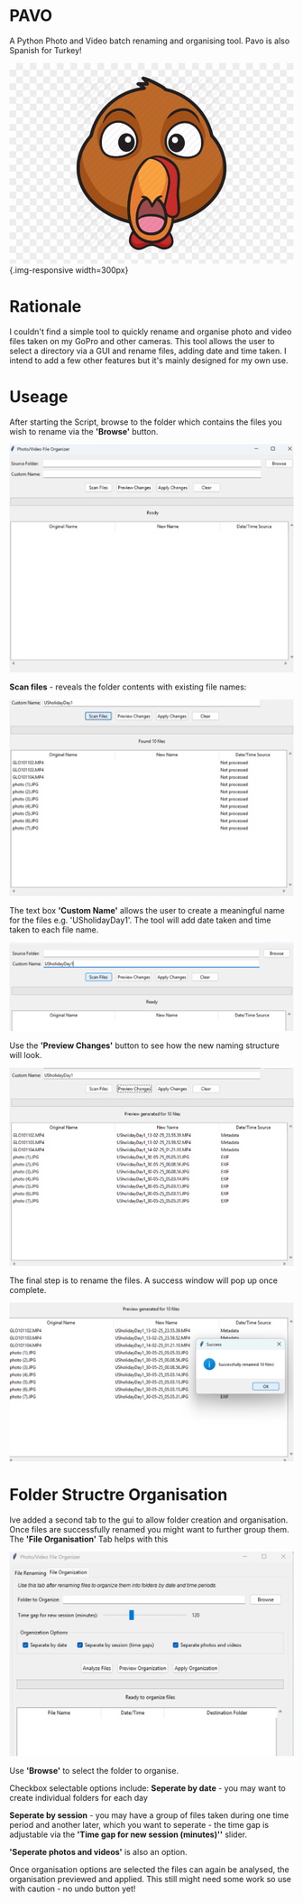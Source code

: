 # PAVO

A Python Photo and Video batch renaming and organising tool. Pavo is also Spanish for Turkey!

![Turkey](Images/Turkey.png){.img-responsive width=300px}

# Rationale
I couldn't find a simple tool to quickly rename and organise photo and video files taken on my GoPro and other cameras.
This tool allows the user to select a directory via a GUI and rename files, adding date and time taken. I intend to add a few other features but it's mainly designed for my own use.

# Useage

After starting the Script, browse to the folder which contains the files you wish to rename via the **'Browse'** button.

![Main Window](Images/MainWindow.png)

**Scan files** - reveals the folder contents with existing file names:

![Scan Files](Images/ScanFiles.png)

The text box **'Custom Name'** allows the user to create a meaningful name for the files e.g. 'USholidayDay1'.
The tool will add date taken and time taken to each file name.

![Custom Name](Images/CustomName.png)

Use the **'Preview Changes'** button to see how the new naming structure will look.

![Preview Changes](Images/PreviewChanges.png)

The final step is to rename the files. A success window will pop up once complete.

![Success!](Images/Success.png "Success!")

# Folder Structre Organisation
Ive added a second tab to the gui to allow folder creation and organisation. Once files are successfully renamed you might want to further group them. The **'File Organisation'** Tab helps with this

![Folder Organisation](Images/FloderOrganisation.png)

Use **'Browse'** to select the folder to organise. 

Checkbox selectable options include:
**Seperate by date** - you may want to create individual folders for each day

**Seperate by session** - you may have a group of files taken during one time period and another later, which you want to seperate - the time gap is adjustable via the **'Time gap for new session (minutes)''** slider.

**'Seperate photos and videos'** is also an option.

Once organisation options are selected the files can again be analysed, the organisation previewed and applied. This still might need some work so use with caution - no undo button yet!